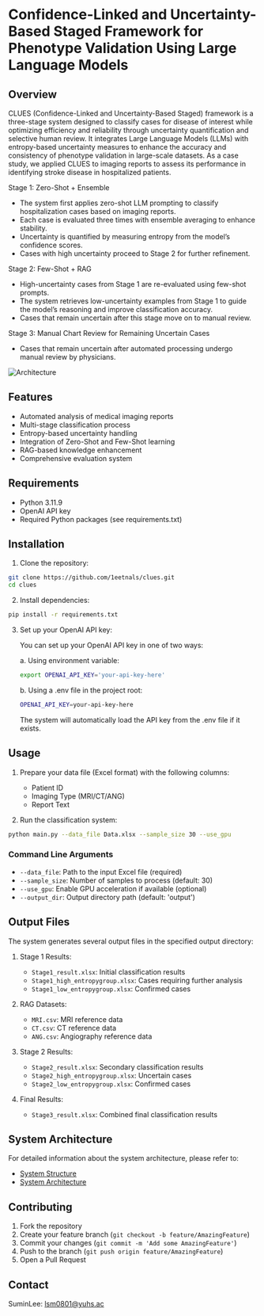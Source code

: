 # Confidence-Linked and Uncertainty-Based Staged Framework for Phenotype Validation Using Large Language Models

## Overview

CLUES (Confidence-Linked and Uncertainty-Based Staged) framework is a three-stage system designed to classify cases for disease of interest while optimizing efficiency and reliability through uncertainty quantification and selective human review. It integrates Large Language Models (LLMs) with entropy-based uncertainty measures to enhance the accuracy and consistency of phenotype validation in large-scale datasets. As a case study, we applied CLUES to imaging reports to assess its performance in identifying stroke disease in hospitalized patients.

Stage 1: Zero-Shot + Ensemble
- The system first applies zero-shot LLM prompting to classify hospitalization cases based on imaging reports.
- Each case is evaluated three times with ensemble averaging to enhance stability.
- Uncertainty is quantified by measuring entropy from the model’s confidence scores.
- Cases with high uncertainty proceed to Stage 2 for further refinement.

Stage 2: Few-Shot + RAG 
- High-uncertainty cases from Stage 1 are re-evaluated using few-shot prompts.
- The system retrieves low-uncertainty examples from Stage 1 to guide the model’s reasoning and improve classification accuracy.
- Cases that remain uncertain after this stage move on to manual review.

Stage 3: Manual Chart Review for Remaining Uncertain Cases
- Cases that remain uncertain after automated processing undergo manual review by physicians.

![Architecture](./images/architecture.png)

## Features

- Automated analysis of medical imaging reports
- Multi-stage classification process
- Entropy-based uncertainty handling
- Integration of Zero-Shot and Few-Shot learning
- RAG-based knowledge enhancement
- Comprehensive evaluation system

## Requirements

- Python 3.11.9
- OpenAI API key
- Required Python packages (see requirements.txt)

## Installation

1. Clone the repository:
```bash
git clone https://github.com/1eetnals/clues.git
cd clues
```

2. Install dependencies:
```bash
pip install -r requirements.txt
```

3. Set up your OpenAI API key:
   
   You can set up your OpenAI API key in one of two ways:

   a. Using environment variable:
   ```bash
   export OPENAI_API_KEY='your-api-key-here'
   ```

   b. Using a .env file in the project root:
   ```bash
   OPENAI_API_KEY=your-api-key-here
   ```
   The system will automatically load the API key from the .env file if it exists.

## Usage

1. Prepare your data file (Excel format) with the following columns:
   - Patient ID
   - Imaging Type (MRI/CT/ANG)
   - Report Text

2. Run the classification system:
```bash
python main.py --data_file Data.xlsx --sample_size 30 --use_gpu
```

### Command Line Arguments

- `--data_file`: Path to the input Excel file (required)
- `--sample_size`: Number of samples to process (default: 30)
- `--use_gpu`: Enable GPU acceleration if available (optional)
- `--output_dir`: Output directory path (default: 'output')

## Output Files

The system generates several output files in the specified output directory:

1. Stage 1 Results:
   - `Stage1_result.xlsx`: Initial classification results
   - `Stage1_high_entropygroup.xlsx`: Cases requiring further analysis
   - `Stage1_low_entropygroup.xlsx`: Confirmed cases

2. RAG Datasets:
   - `MRI.csv`: MRI reference data
   - `CT.csv`: CT reference data
   - `ANG.csv`: Angiography reference data

3. Stage 2 Results:
   - `Stage2_result.xlsx`: Secondary classification results
   - `Stage2_high_entropygroup.xlsx`: Uncertain cases
   - `Stage2_low_entropygroup.xlsx`: Confirmed cases

4. Final Results:
   - `Stage3_result.xlsx`: Combined final classification results

## System Architecture

For detailed information about the system architecture, please refer to:
- [System Structure](documents/structure.md)
- [System Architecture](documents/architecture.md)

## Contributing

1. Fork the repository
2. Create your feature branch (`git checkout -b feature/AmazingFeature`)
3. Commit your changes (`git commit -m 'Add some AmazingFeature'`)
4. Push to the branch (`git push origin feature/AmazingFeature`)
5. Open a Pull Request

## Contact
SuminLee: lsm0801@yuhs.ac

